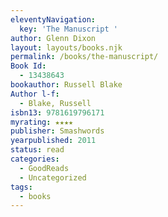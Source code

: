 ```yaml
---
eleventyNavigation:
  key: 'The Manuscript '
author: Glenn Dixon
layout: layouts/books.njk
permalink: /books/the-manuscript/
Book Id:
  - 13438643
bookauthor: Russell Blake
Author l-f:
  - Blake, Russell
isbn13: 9781619796171
myrating: ★★★★
publisher: Smashwords
yearpublished: 2011
status: read
categories:
  - GoodReads
  - Uncategorized
tags:
  - books
---
```

